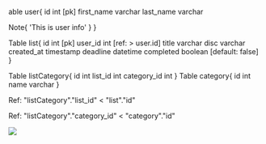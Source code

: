 able user{
id int [pk]
first_name varchar
last_name varchar

Note{
'This is user info'
}
}

Table list{
id int [pk]
user_id int [ref: > user.id]
title varchar
disc varchar
created_at timestamp
deadline datetime
completed boolean [default: false]
}

Table listCategory{
id int
list_id int
category_id int
}
Table category{
id int
name varchar
}

Ref: "listCategory"."list_id" < "list"."id"

Ref: "listCategory"."category_id" < "category"."id"

<img src = "./img/output.jpg" />
